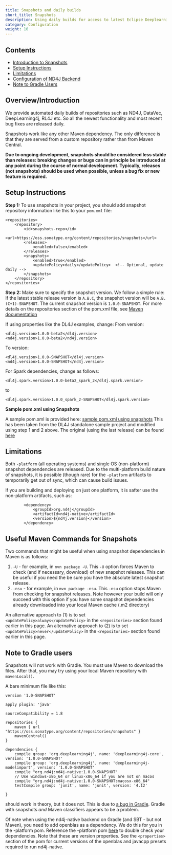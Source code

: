 ```yaml
---
title: Snapshots and daily builds
short_title: Snapshots
description: Using daily builds for access to latest Eclipse Deeplearning4j features.
category: Configuration
weight: 10
---
```


## Contents

* [Introduction to Snapshots](#Introduction)
* [Setup Instructions](#Setup_Instructions)
* [Limitations](#Limitations)
* [Configuration of ND4J Backend](#ND4J_Backend)
* [Note to Gradle Users](#Note_to_gradle_users)

## <a name="Introduction">Overview/Introduction</a>

We provide automated daily builds of repositories such as ND4J, DataVec, DeepLearning4j, RL4J etc. So all the newest functionality and most recent bug fixes are released daily.

Snapshots work like any other Maven dependency. The only difference is that they are served from a custom repository rather than from Maven Central.

**Due to ongoing development, snapshots should be considered less stable than releases: breaking changes or bugs can in principle be introduced at any point during the course of normal development. Typically, releases (not snapshots) should be used when possible, unless a bug fix or new feature is required.**

## <a name="Setup_Instructions">Setup Instructions</a>

**Step 1:**
To use snapshots in your project, you should add snapshot repository information like this to your `pom.xml` file:

```
<repositories>
    <repository>
        <id>snapshots-repo</id>
        <url>https://oss.sonatype.org/content/repositories/snapshots</url>
        <releases>
            <enabled>false</enabled>
        </releases>
        <snapshots>
            <enabled>true</enabled>
            <updatePolicy>daily</updatePolicy>  <!-- Optional, update daily -->
        </snapshots>
    </repository>
</repositories>
```

**Step 2:**
Make sure to specify the snapshot version. We follow a simple rule: If the latest stable release version is `A.B.C`, the snapshot version will be `A.B.(C+1)-SNAPSHOT`. The current snapshot version is `1.0.0-SNAPSHOT`.
For more details on the repositories section of the pom.xml file, see [Maven documentation](https://maven.apache.org/settings.html#Repositories)

If using properties like the DL4J examples, change:
From version:
```
<dl4j.version>1.0.0-beta2</dl4j.version>
<nd4j.version>1.0.0-beta2</nd4j.version>
```
To version:
```
<dl4j.version>1.0.0-SNAPSHOT</dl4j.version>
<nd4j.version>1.0.0-SNAPSHOT</nd4j.version>
```

For Spark dependencies, change as follows:
```
<dl4j.spark.version>1.0.0-beta2_spark_2</dl4j.spark.version>
```
to
```
<dl4j.spark.version>1.0.0_spark_2-SNAPSHOT</dl4j.spark.version>
```

**Sample pom.xml using Snapshots**

A sample pom.xml is provided here: [sample pom.xml using snapshots](https://gist.github.com/AlexDBlack/28b0c9a72bce562c8782be326a6e2aaa)
This has been taken from the DL4J standalone sample project and modified using step 1 and 2 above. The original (using the last release) can be found [here](https://github.com/deeplearning4j/dl4j-examples/blob/master/standalone-sample-project/pom.xml)


## <a name="Limitations">Limitations</a>

Both `-platform` (all operating systems) and single OS (non-platform) snapshot dependencies are released.
Due to the multi-platform build nature of snapshots, it is possible (though rare) for the `-platform` artifacts to temporarily get out of sync, which can cause build issues.

If you are building and deploying on just one platform, it is safter use the non-platform artifacts, such as:
```
        <dependency>
            <groupId>org.nd4j</groupId>
            <artifactId>nd4j-native</artifactId>
            <version>${nd4j.version}</version>
        </dependency>
```

    
## <a name="mavencommands">Useful Maven Commands for Snapshots</a>

Two commands that might be useful when using snapshot dependencies in Maven is as follows:
1. ```-U``` - for example, in ```mvn package -U```. This ```-U``` option forces Maven to check (and if necessary, download) of new snapshot releases. This can be useful if you need the be sure you have the absolute latest snapshot release.
2. ```-nsu``` - for example, in ```mvn package -nsu```. This ```-nsu``` option stops Maven from checking for snapshot releases. Note however your build will only succeed with this option if you have some snapshot dependencies already downloaded into your local Maven cache (.m2 directory) 

An alternative approach to (1) is to set ```<updatePolicy>always</updatePolicy>``` in the ```<repositories>``` section found earlier in this page.
An alternative approach to (2) is to set ```<updatePolicy>never</updatePolicy>``` in the ```<repositories>``` section found earlier in this page.

## <a name="Note_to_gradle_users">Note to Gradle users</a>

Snapshots will not work with Gradle. You must use Maven to download the files. After that, you may try using your local Maven repository with `mavenLocal()`.

A bare minimum file like this:

```Gradle
version '1.0-SNAPSHOT'
 
apply plugin: 'java'
 
sourceCompatibility = 1.8
 
repositories {
    maven { url "https://oss.sonatype.org/content/repositories/snapshots" }
    mavenCentral()
}
 
dependencies {
    compile group: 'org.deeplearning4j', name: 'deeplearning4j-core', version: '1.0.0-SNAPSHOT'
    compile group: 'org.deeplearning4j', name: 'deeplearning4j-modelimport', version: '1.0.0-SNAPSHOT'
    compile "org.nd4j:nd4j-native:1.0.0-SNAPSHOT"
    // Use windows-x86_64 or linux-x86_64 if you are not on macos
    compile "org.nd4j:nd4j-native:1.0.0-SNAPSHOT:macosx-x86_64"
    testCompile group: 'junit', name: 'junit', version: '4.12'
 
}
```

should work in theory, but it does not. This is due to [a bug in Gradle](https://github.com/gradle/gradle/issues/2882). Gradle with snapshots *and* Maven classifiers appears to be a problem.

 Of note when using the nd4j-native backend on Gradle (and SBT - but not Maven), you need to add openblas as a dependency. We do this for you in the -platform pom. Reference the -platform pom [here](https://github.com/deeplearning4j/deeplearning4j/blob/master/nd4j/nd4j-backends/nd4j-backend-impls/nd4j-native-platform/pom.xml#L19) to double check your dependencies. Note that these are version properties. See the ```<properties>``` section of the pom for current versions of the openblas and javacpp presets required to run nd4j-native.
